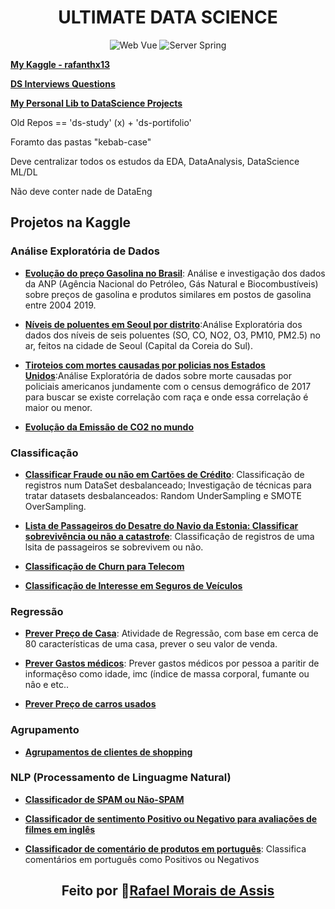<div align="center">
<h1> ULTIMATE DATA SCIENCE </h1>
<p>
  <img src="https://img.shields.io/badge/language-python-blue" alt="Web Vue">
  <img src="https://img.shields.io/badge/data--science-orange" alt="Server Spring">
</p>
</div>

**[My Kaggle - rafanthx13](https://www.kaggle.com/rafanthx13)**

**[DS Interviews Questions](https://rafanthx13.github.io/ds-interview-questions/)**

**[My Personal Lib to DataScience Projects](https://rafanthx13.github.io/ds-interview-questions/)**



Old Repos == 'ds-study' (x) + 'ds-portifolio'

Foramto das pastas "kebab-case"

Deve centralizar todos os estudos da EDA, DataAnalysis, DataScience ML/DL

Não deve conter nade de DataEng



## Projetos na Kaggle

### Análise Exploratória de Dados

+ **[Evolução do preço Gasolina no Brasil](https://www.kaggle.com/rafanthx13/gas-prices-in-brazil-eda)**: Análise e investigação dos dados da ANP (Agência Nacional do Petróleo, Gás Natural e Biocombustíveis) sobre preços de gasolina e produtos similares em postos de gasolina entre 2004 2019.

+ **[Níveis de poluentes em Seoul por distrito](https://www.kaggle.com/rafanthx13/air-pollution-in-seoul-eda)**:Análise Exploratória dos dados dos níveis de seis poluentes (SO, CO, NO2, O3, PM10, PM2.5) no ar, feitos na cidade de Seoul (Capital da Coreia do Sul).

+ **[Tiroteios com mortes causadas por policias nos Estados Unidos](https://www.kaggle.com/rafanthx13/us-police-shooting-eda-with-maps-visualisation)**:Análise Exploratória de dados sobre morte causadas por policiais americanos jundamente com o census demográfico de 2017 para buscar se existe correlação com raça e onde essa correlaçâo é maior ou menor.

+ **[Evolução da Emissão de CO2 no mundo](https://www.kaggle.com/rafanthx13/co2-emissions-in-the-world-over-time)**

### Classificação

+ **[Classificar Fraude ou não em Cartões de Crédito](https://www.kaggle.com/rafanthx13/credit-card-fraud-classify-on-unbalanced-data)**: Classificação de registros num DataSet desbalanceado; Investigação de técnicas para tratar datasets desbalanceados: Random UnderSampling e SMOTE OverSampling.

+ **[Lista de Passageiros do Desatre do Navio da Estonia: Classificar sobrevivência ou não a catastrofe](https://www.kaggle.com/rafanthx13/estonia-disaster-eda-and-classify)**: Classificaçâo de registros de uma lsita de passageiros se sobrevivem ou não.

+ **[Classificação de Churn para Telecom](https://www.kaggle.com/rafanthx13/telcom-churn-classify)**

+ **[Classificação de Interesse em Seguros de Veículos](https://www.kaggle.com/rafanthx13/vehicle-insurance-eda-and-classify)**

### Regressão

+ **[Prever Preço de Casa](https://www.kaggle.com/rafanthx13/house-prices-eda-and-regression)**: Atividade de Regressão, com base em cerca de 80 características de uma casa, prever o seu valor de venda.

+ **[Prever Gastos médicos](https://www.kaggle.com/rafanthx13/user-cars-cost-eda-and-regression)**: Prever gastos médicos por pessoa a paritir de informaçêso como idade, imc (índice de massa corporal, fumante ou nâo e etc..

+ **[Prever Preço de carros usados](https://www.kaggle.com/rafanthx13/user-cars-cost-eda-and-regression)**

### Agrupamento

+ **[Agrupamentos de clientes de shopping](https://www.kaggle.com/rafanthx13/mall-customers-clustering)**

### NLP (Processamento de Linguagme Natural)

+ **[Classificador de SPAM ou Não-SPAM](https://www.kaggle.com/rafanthx13/spam-detector-text-classify)**

+ **[Classificador de sentimento Positivo ou Negativo para avaliações de filmes em inglês](https://www.kaggle.com/rafanthx13/films-review-nlp-feeling-text-classification)**

+ **[Classificador de comentário de produtos em português](https://www.kaggle.com/rafanthx13/reviewer-of-product-comments-in-portuguese)**: Classifica comentários em português como Positivos ou Negativos

<h2 align="center">Feito por 🚀<a href="https://rafanthx13.github.io/">Rafael Morais de Assis</a></h2>
